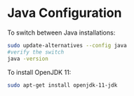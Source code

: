 # Java Configuration

To switch between Java installations: 

```bash
sudo update-alternatives --config java
#verify the switch
java -version
```

To install OpenJDK 11:

```bash
sudo apt-get install openjdk-11-jdk
```

